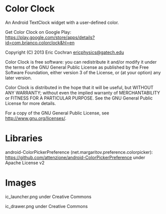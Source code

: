 Color Clock
===========

An Android TextClock widget with a user-defined color.

Get Color Clock on Google Play: https://play.google.com/store/apps/details?id=com.brianco.colorclock&hl=en

Copyright (C) 2013 Eric Cochran <ericphysics@gatech.edu>

Color Clock is free software: you can redistribute it and/or modify
it under the terms of the GNU General Public License as published by
the Free Software Foundation, either version 3 of the License, or
(at your option) any later version.

Color Clock is distributed in the hope that it will be useful,
but WITHOUT ANY WARRANTY; without even the implied warranty of
MERCHANTABILITY or FITNESS FOR A PARTICULAR PURPOSE.  See the
GNU General Public License for more details.

For a copy of the GNU General Public License, see 
<http://www.gnu.org/licenses/>.



Libraries
=========

android-ColorPickerPreference (net.margaritov.preference.colorpicker): https://github.com/attenzione/android-ColorPickerPreference under Apache License v2


Images
======

ic_launcher.png under Creative Commons

ic_drawer.png under Creative Commons
